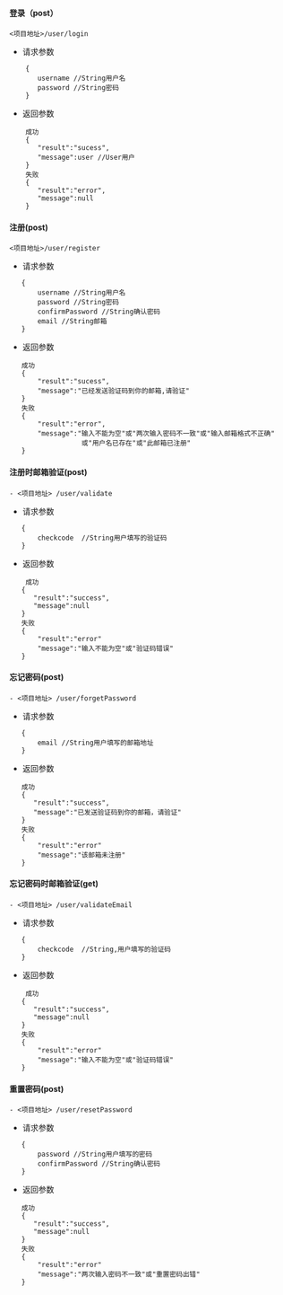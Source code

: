 #### 登录（post）
```
<项目地址>/user/login
```
- 请求参数
```
    {
       username //String用户名
       password //String密码
    }
```
- 返回参数
```
    成功
    {
       "result":"sucess",
       "message":user //User用户
    }
    失败
    {
       "result":"error",
       "message":null
    }      
```
#### 注册(post)
```
<项目地址>/user/register
```
- 请求参数
```
   {
       username //String用户名
       password //String密码
       confirmPassword //String确认密码
       email //String邮箱
   }    
```
- 返回参数
```
   成功
   {
       "result":"sucess",
       "message":"已经发送验证码到你的邮箱,请验证"
   }   
   失败
   {
       "result":"error",
       "message":"输入不能为空"或"两次输入密码不一致"或"输入邮箱格式不正确"
                  或"用户名已存在"或"此邮箱已注册"
   }               
```
#### 注册时邮箱验证(post)
```
- <项目地址> /user/validate
```
- 请求参数
```
   {
       checkcode  //String用户填写的验证码
   }
```
- 返回参数
```
    成功
   {
      "result":"success",
      "message":null
   }
   失败
   {
       "result":"error"
       "message":"输入不能为空"或"验证码错误"
   }
``` 
#### 忘记密码(post)
```
- <项目地址> /user/forgetPassword
```
- 请求参数
```
   {
       email //String用户填写的邮箱地址
   }
```
- 返回参数
```
   成功
   {
      "result":"success",
      "message":"已发送验证码到你的邮箱，请验证"
   }
   失败
   {
       "result":"error"
       "message":"该邮箱未注册"
   }
```
#### 忘记密码时邮箱验证(get)
```
- <项目地址> /user/validateEmail
```
- 请求参数
```
   {
       checkcode  //String,用户填写的验证码
   }
```
- 返回参数
```
    成功
   {
      "result":"success",
      "message":null
   }
   失败
   {
       "result":"error"
       "message":"输入不能为空"或"验证码错误"
   }
```   
#### 重置密码(post)
```
- <项目地址> /user/resetPassword
```
- 请求参数
```
   {
       password //String用户填写的密码
       confirmPassword //String确认密码
   }
```
- 返回参数
```
   成功
   {
      "result":"success",
      "message":null
   }
   失败
   {
       "result":"error"
       "message":"两次输入密码不一致"或"重置密码出错"
   }
```
